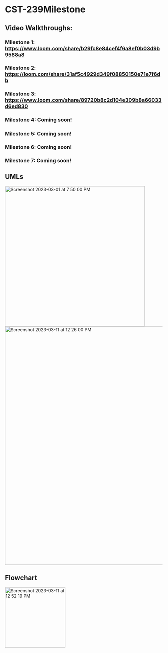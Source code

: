 # CST-239Milestone

## Video Walkthroughs: 
### Milestone 1: https://www.loom.com/share/b29fc8e84cef4f6a8ef0b03d9b9588a8
### Milestone 2: https://loom.com/share/31af5c4929d349f08850150e71e7f6db
### Milestone 3: https://www.loom.com/share/89720b8c2d104e309b8a66033d6ed830
### Milestone 4: Coming soon!
### Milestone 5: Coming soon!
### Milestone 6: Coming soon!
### Milestone 7: Coming soon!

## UMLs
<img width="447" alt="Screenshot 2023-03-01 at 7 50 00 PM" src="https://user-images.githubusercontent.com/102087890/223599770-41e83bea-2096-4d86-880c-4f4adee55ae3.png">
<img width="760" alt="Screenshot 2023-03-11 at 12 26 00 PM" src="https://user-images.githubusercontent.com/102087890/224517848-d7dca7a5-82af-4bb0-8399-341b186abe96.png">

## Flowchart
<img width="193" alt="Screenshot 2023-03-11 at 12 52 19 PM" src="https://user-images.githubusercontent.com/102087890/224517900-d0fde4c7-aa71-40b2-b921-31b0c8082e16.png">
